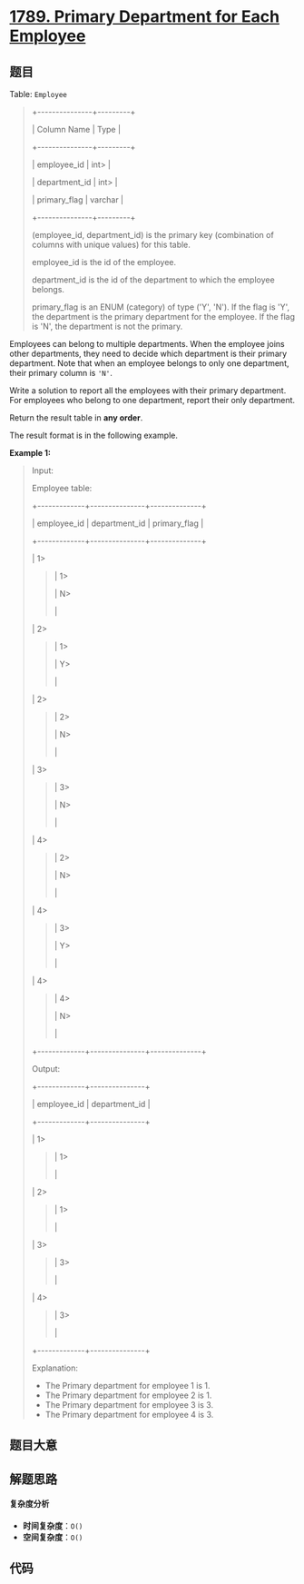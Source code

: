 # [1789. Primary Department for Each Employee](https://leetcode.com/problems/primary-department-for-each-employee/)

## 题目

Table: `Employee`

> +---------------+---------+
>
> | Column Name | Type |
>
> +---------------+---------+
>
> | employee_id | int>
> |
>
> | department_id | int>
> |
>
> | primary_flag | varchar |
>
> +---------------+---------+
>
> (employee_id, department_id) is the primary key (combination of columns with unique values) for this table.
>
> employee_id is the id of the employee.
>
> department_id is the id of the department to which the employee belongs.
>
> primary_flag is an ENUM (category) of type ('Y', 'N'). If the flag is 'Y', the department is the primary department for the employee. If the flag is 'N', the department is not the primary.

Employees can belong to multiple departments. When the employee joins other
departments, they need to decide which department is their primary department.
Note that when an employee belongs to only one department, their primary
column is `'N'`.

Write a solution to report all the employees with their primary department.
For employees who belong to one department, report their only department.

Return the result table in **any order**.

The result format is in the following example.

**Example 1:**

> Input:
>
> Employee table:
>
> +-------------+---------------+--------------+
>
> | employee_id | department_id | primary_flag |
>
> +-------------+---------------+--------------+
>
> | 1>
>
> > | 1>
> >
> > | N>
> >
> > |
>
> | 2>
>
> > | 1>
> >
> > | Y>
> >
> > |
>
> | 2>
>
> > | 2>
> >
> > | N>
> >
> > |
>
> | 3>
>
> > | 3>
> >
> > | N>
> >
> > |
>
> | 4>
>
> > | 2>
> >
> > | N>
> >
> > |
>
> | 4>
>
> > | 3>
> >
> > | Y>
> >
> > |
>
> | 4>
>
> > | 4>
> >
> > | N>
> >
> > |
>
> +-------------+---------------+--------------+
>
> Output:
>
> +-------------+---------------+
>
> | employee_id | department_id |
>
> +-------------+---------------+
>
> | 1>
>
> > | 1>
> >
> > |
>
> | 2>
>
> > | 1>
> >
> > |
>
> | 3>
>
> > | 3>
> >
> > |
>
> | 4>
>
> > | 3>
> >
> > |
>
> +-------------+---------------+
>
> Explanation:
>
> - The Primary department for employee 1 is 1.
> - The Primary department for employee 2 is 1.
> - The Primary department for employee 3 is 3.
> - The Primary department for employee 4 is 3.

## 题目大意

## 解题思路

#### 复杂度分析

- **时间复杂度**：`O()`
- **空间复杂度**：`O()`

## 代码

```javascript

```
